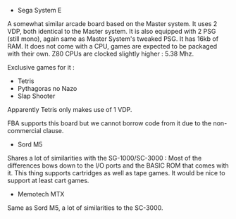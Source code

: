 -  Sega System E

A somewhat similar arcade board based on the Master system.
It uses 2 VDP, both identical to the Master system.
It is also equipped with 2 PSG (still mono), again same as Master System's tweaked PSG.
It has 16kb of RAM. It does not come with a CPU, games are expected to be packaged with their own.
Z80 CPUs are clocked slightly higher : 5.38 Mhz.

Exclusive games for it :
- Tetris
- Pythagoras no Nazo
- Slap Shooter

Apparently Tetris only makes use of 1 VDP.

FBA supports this board but we cannot borrow code from it due to the non-commercial clause.

-  Sord M5

Shares a lot of similarities with the SG-1000/SC-3000 :
Most of the differences bows down to the I/O ports and the BASIC ROM that comes with it.
This thing supports cartridges as well as tape games.
It would be nice to support at least cart games.

-  Memotech MTX

Same as Sord M5, a lot of similarities to the SC-3000.
